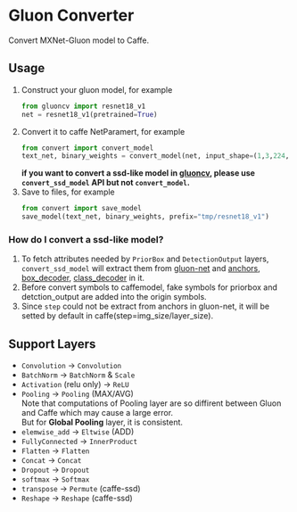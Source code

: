 # Gluon Converter
Convert MXNet-Gluon model to Caffe.

## Usage
1. Construct your gluon model, for example     
    ```python
    from gluoncv import resnet18_v1
    net = resnet18_v1(pretrained=True)
    ```
2. Convert it to caffe NetParamert, for example    
    ```python
    from convert import convert_model
    text_net, binary_weights = convert_model(net, input_shape=(1,3,224,224), softmax=False)
    ```      
    **if you want to convert a ssd-like model in [gluoncv](https://github.com/dmlc/gluon-cv), please use `convert_ssd_model` API but not `convert_model`.**
3. Save to files, for example
    ```python
    from convert import save_model
    save_model(text_net, binary_weights, prefix="tmp/resnet18_v1")
    ``` 

### How do I convert a ssd-like model?    
1. To fetch attributes needed by `PriorBox` and `DetectionOutput` layers, `convert_ssd_model` will extract them from [gluon-net](https://github.com/dmlc/gluon-cv/blob/master/gluoncv/model_zoo/ssd/ssd.py#L18) and [anchors](https://github.com/dmlc/gluon-cv/blob/276ffba742d4cfe51336a76b702647c52ebb6ee0/gluoncv/model_zoo/ssd/anchor.py#L9), [box_decoder](https://github.com/dmlc/gluon-cv/blob/276ffba742d4cfe51336a76b702647c52ebb6ee0/gluoncv/nn/coder.py#L204), [class_decoder](https://github.com/dmlc/gluon-cv/blob/276ffba742d4cfe51336a76b702647c52ebb6ee0/gluoncv/nn/coder.py#L329) in it. 
2. Before convert symbols to caffemodel, fake symbols for priorbox and detction_output are added into the origin symbols.
3. Since `step` could not be extract from anchors in gluon-net, it will be setted by default in caffe(step=img_size/layer_size).

## Support Layers
* `Convolution` -> `Convolution`
* `BatchNorm` -> `BatchNorm` & `Scale`
* `Activation` (relu only) -> `ReLU`
* `Pooling` -> `Pooling` (MAX/AVG)       
    Note that computations of Pooling layer are so diffirent between Gluon and Caffe which may cause a large error.   
    But for **Global Pooling** layer, it is consistent.    
* `elemwise_add` -> `Eltwise` (ADD)
* `FullyConnected` -> `InnerProduct`
* `Flatten` -> `Flatten`
* `Concat` -> `Concat`
* `Dropout` -> `Dropout`
* `softmax` -> `Softmax`
* `transpose` -> `Permute` (caffe-ssd)
* `Reshape` -> `Reshape` (caffe-ssd)
